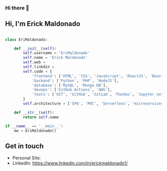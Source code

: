 ### Hi there 👋
## Hi, I'm Erick Maldonado

```python

class EriMaldonado:

    def __init__(self):
        self.username = 'EriMaldonado'
        self.name = 'Erick Maldonado'
        self.web = 
        self.linkdin = 
        self.code = {
            'frontend': ['HTML', 'CSS', 'JavaScript', 'ReactJS', 'Boostrap'],
            'backend': ['Python', 'PHP', 'NodeJS'],
            'database': ['MySQL', 'Mongo DB'],
            'devops': ['GitHub Actions', 'AWS'],
            'tools': ['GIT', 'GitHub', 'GitLab', 'Pandas', 'Jupyter notebook']
        }
        self.architecture = ['SPA', 'MVC', 'Serverless', 'microservices']

    def __str__(self):
        return self.name

if __name__ == '__main__':
    me = EriMaldonado()
```
## Get in touch

- Personal Site: 
- LinkedIn: https://www.linkedin.com/in/erickmaldonado1/



